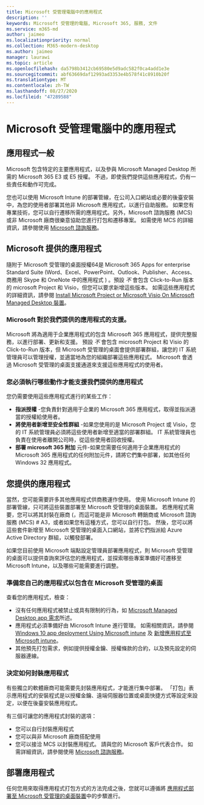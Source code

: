 ```yaml
---
title: Microsoft 受管理電腦中的應用程式
description: ''
keywords: Microsoft 受管理的電腦, Microsoft 365, 服務, 文件
ms.service: m365-md
author: jaimeo
ms.localizationpriority: normal
ms.collection: M365-modern-desktop
ms.author: jaimeo
manager: laurawi
ms.topic: article
ms.openlocfilehash: da5798b3412cb69580e5d9adc582f0ca4add1e3e
ms.sourcegitcommit: abf63669daf12993ad3353e4b578f41c8910b20f
ms.translationtype: MT
ms.contentlocale: zh-TW
ms.lasthandoff: 08/27/2020
ms.locfileid: "47289588"
---
```

# <a name="apps-in-microsoft-managed-desktop"></a>Microsoft 受管理電腦中的應用程式

<!--This topic is the target for 2 "Learn more" links in the Admin Portal (aka.ms/app-overview;app-package); also target for link from Online resources (aka.ms/app-overviewmmd-app-prep) do not delete.-->

<!--Applications: supported/onboard/deployment -->
 
## <a name="apps-generally"></a>應用程式一般

Microsoft 包含特定的主要應用程式，以及參與 Microsoft Managed Desktop 所需的 Microsoft 365 E3 或 E5 授權。 不過，即使我們提供這些應用程式，仍有一些責任和動作可完成。

您也可以使用 Microsoft Intune 的部署管線，在公司入口網站或必要的後臺安裝中，為您的使用者部署其他非 Microsoft 應用程式，以進行自助服務。 如果您有專業技術，您可以自行遷移所需的應用程式。另外，Microsoft 諮詢服務 (MCS) 或非 Microsoft 廠商很樂意協助您進行打包和遷移專案。 如需使用 MCS 的詳細資訊，請參閱使用 [Microsoft 諮詢服務](apps-MCS.md)。


## <a name="apps-provided-by-microsoft"></a>Microsoft 提供的應用程式

隨附于 Microsoft 受管理的桌面授權64是 Microsoft 365 Apps for enterprise Standard Suite (Word、Excel、PowerPoint、Outlook、Publisher、Access、商務用 Skype 和 OneNote 中的應用程式 ) 。預設 *不* 會包含 Click-to-Run 版本的 microsoft Project 和 Visio，但您可以要求新增這些版本。 如需這些應用程式的詳細資訊，請參閱 [Install Microsoft Project or Microsoft Visio On Microsoft Managed Desktop 裝置](../get-started/project-visio.md)。

### <a name="what-microsoft-does-to-support-the-apps-we-provide"></a>Microsoft 對於我們提供的應用程式的支援。

Microsoft 將為適用于企業應用程式的包含 Microsoft 365 應用程式，提供完整服務，以進行部署、更新和支援。 預設 *不* 會包含 microsoft Project 和 Visio 的 Click-to-Run 版本，但 Microsoft 受管理的桌面會提供部署群組，讓您的 IT 系統管理員可以管理授權，並適當地為您的組織部署這些應用程式。 Microsoft 會透過 Microsoft 受管理的桌面支援通道來支援這些應用程式的使用者。

### <a name="what-you-need-to-do-to-support-the-apps-we-provide"></a>您必須執行哪些動作才能支援我們提供的應用程式

您仍需要使用這些應用程式進行的某些工作：

- **指派授權** -您負責針對適用于企業的 Microsoft 365 應用程式，取得並指派適當的授權給使用者。
- **將使用者新增至安全性群組** -如果您使用的是 Microsoft Project 或 Visio，您的 IT 系統管理員必須將這些使用者新增至適當的部署群組。 IT 系統管理員也負責在使用者離開公司時，從這些使用者回收授權。
- **部署 microsoft 365 附加** 元件-如果您需要任何適用于企業應用程式的 Microsoft 365 應用程式的任何附加元件，請將它們集中部署，如其他任何 Windows 32 應用程式。 

## <a name="apps-you-provide"></a>您提供的應用程式

當然，您可能需要許多其他應用程式供商務運作使用。 使用 Microsoft Intune 的部署管線，只可將這些裝置部署至 Microsoft 受管理的桌面裝置。 若應用程式需要，您可以將其封裝在廠商 (，而這可能是非 Microsoft 轉銷商或 Microsoft 諮詢服務 (MCS) # A3，或者如果您有這種方式，您可以自行打包。 然後，您可以將這些套件新增至 Microsoft 受管理的桌面入口網站，並將它們指派給 Azure Active Directory 群組，以觸發部署。 

如果您目前使用 Microsoft 端點設定管理員部署應用程式，則 Microsoft 受管理的桌面可以提供查詢來評估您的應用程式，並探索哪些專案準備好可遷移至 Microsoft Intune，以及哪些可能需要進行調整。


### <a name="preparing-your-own-apps-for-inclusion-in-microsoft-managed-desktop"></a>準備您自己的應用程式以包含在 Microsoft 受管理的桌面
查看您的應用程式，檢查：

- 沒有任何應用程式被禁止或具有限制的行為，如 [Microsoft Managed Desktop app 需求](https://aka.ms/app-req)所述。
- 應用程式必須準備好由 Microsoft Intune 進行管理。 如需相關資訊，請參閱 [Windows 10 app deployment Using Microsoft intune](https://docs.microsoft.com/intune/apps-windows-10-app-deploy) 及 [新增應用程式至 Microsoft intune](https://docs.microsoft.com/intune/apps-add)。
- 其他預先打包需求，例如提供授權金鑰、授權條款的合約，以及預先設定的伺服器連線。

### <a name="decide-how-to-package-apps"></a>決定如何封裝應用程式

有些獨立的軟體廠商可能需要先封裝應用程式，才能進行集中部署。 「打包」表示應用程式的安裝程式是以授權金鑰、遠端伺服器位置或桌面快捷方式等設定來設定，以便在後臺安裝應用程式。

有三個可讓您的應用程式封裝的選項： 


- 您可以自行封裝應用程式
- 您可以與非 Microsoft 廠商搭配使用
- 您可以接洽 MCS 以封裝應用程式。 請與您的 Microsoft 客戶代表合作。 如需詳細資訊，請參閱使用 [Microsoft 諮詢服務](apps-MCS.md)。







## <a name="deploying-apps"></a>部署應用程式

任何您用來取得應用程式打包方式的方法完成之後，您就可以遵循將 [應用程式部署至 Microsoft 受管理的桌面裝置](../get-started/deploy-apps.md)中的步驟進行。


